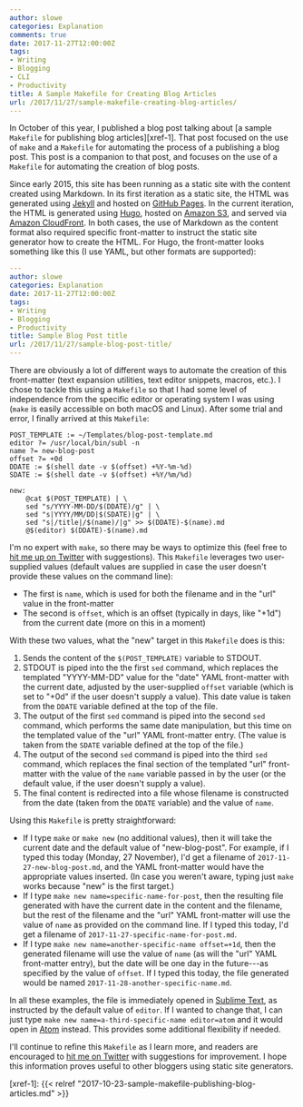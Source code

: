 ```yaml
---
author: slowe
categories: Explanation
comments: true
date: 2017-11-27T12:00:00Z
tags:
- Writing
- Blogging
- CLI
- Productivity
title: A Sample Makefile for Creating Blog Articles
url: /2017/11/27/sample-makefile-creating-blog-articles/
---
```


In October of this year, I published a blog post talking about [a sample `Makefile` for publishing blog articles][xref-1]. That post focused on the use of `make` and a `Makefile` for automating the process of a publishing a blog post. This post is a companion to that post, and focuses on the use of a `Makefile` for automating the creation of blog posts.<!--more-->

Since early 2015, this site has been running as a static site with the content created using Markdown. In its first iteration as a static site, the HTML was generated using [Jekyll][link-4] and hosted on [GitHub Pages][link-5]. In the current iteration, the HTML is generated using [Hugo][link-3], hosted on [Amazon S3][link-1], and served via [Amazon CloudFront][link-2]. In both cases, the use of Markdown as the content format also required specific front-matter to instruct the static site generator how to create the HTML. For Hugo, the front-matter looks something like this (I use YAML, but other formats are supported):

```yaml
---
author: slowe
categories: Explanation
date: 2017-11-27T12:00:00Z
tags:
- Writing
- Blogging
- Productivity
title: Sample Blog Post title
url: /2017/11/27/sample-blog-post-title/
---
```

There are obviously a lot of different ways to automate the creation of this front-matter (text expansion utilities, text editor snippets, macros, etc.). I chose to tackle this using a `Makefile` so that I had some level of independence from the specific editor or operating system I was using (`make` is easily accessible on both macOS and Linux). After some trial and error, I finally arrived at this `Makefile`:

```
POST_TEMPLATE := ~/Templates/blog-post-template.md
editor ?= /usr/local/bin/subl -n
name ?= new-blog-post
offset ?= +0d
DDATE := $(shell date -v $(offset) +%Y-%m-%d)
SDATE := $(shell date -v $(offset) +%Y/%m/%d)

new:
    @cat $(POST_TEMPLATE) | \
    sed "s/YYYY-MM-DD/$(DDATE)/g" | \
    sed "s|YYYY/MM/DD|$(SDATE)|g" | \
    sed "s|/title|/$(name)/|g" >> $(DDATE)-$(name).md
    @$(editor) $(DDATE)-$(name).md
```

I'm no expert with `make`, so there may be ways to optimize this (feel free to [hit me up on Twitter][link-6] with suggestions). This `Makefile` leverages two user-supplied values (default values are supplied in case the user doesn't provide these values on the command line):

* The first is `name`, which is used for both the filename and in the "url" value in the front-matter
* The second is `offset`, which is an offset (typically in days, like "+1d") from the current date (more on this in a moment)

With these two values, what the "new" target in this `Makefile` does is this:

1. Sends the content of the `$(POST_TEMPLATE)` variable to STDOUT.
2. STDOUT is piped into the the first `sed` command, which replaces the templated "YYYY-MM-DD" value for the "date" YAML front-matter with the current date, adjusted by the user-supplied `offset` variable (which is set to "+0d" if the user doesn't supply a value). This date value is taken from the `DDATE` variable defined at the top of the file.
3. The output of the first `sed` command is piped into the second `sed` command, which performs the same date manipulation, but this time on the templated value of the "url" YAML front-matter entry. (The value is taken from the `SDATE` variable defined at the top of the file.)
4. The output of the second `sed` command is piped into the third `sed` command, which replaces the final section of the templated "url" front-matter with the value of the `name` variable passed in by the user (or the default value, if the user doesn't supply a value).
5. The final content is redirected into a file whose filename is constructed from the date (taken from the `DDATE` variable) and the value of `name`.

Using this `Makefile` is pretty straightforward:

* If I type `make` or `make new` (no additional values), then it will take the current date and the default value of "new-blog-post". For example, if I typed this today (Monday, 27 November), I'd get a filename of `2017-11-27-new-blog-post.md`, and the YAML front-matter would have the appropriate values inserted. (In case you weren't aware, typing just `make` works because "new" is the first target.)
* If I type `make new name=specific-name-for-post`, then the resulting file generated with have the current date in the content and the filename, but the rest of the filename and the "url" YAML front-matter will use the value of `name` as provided on the command line. If I typed this today, I'd get a filename of `2017-11-27-specific-name-for-post.md`.
* If I type `make new name=another-specific-name offset=+1d`, then the generated filename will use the value of `name` (as will the "url" YAML front-matter entry), but the date will be one day in the future---as specified by the value of `offset`. If I typed this today, the file generated would be named `2017-11-28-another-specific-name.md`.

In all these examples, the file is immediately opened in [Sublime Text][link-7], as instructed by the default value of `editor`. If I wanted to change that, I can just type `make new name=a-third-specific-name editor=atom` and it would open in [Atom][link-8] instead. This provides some additional flexibility if needed.

I'll continue to refine this `Makefile` as I learn more, and readers are encouraged to [hit me on Twitter][link-6] with suggestions for improvement. I hope this information proves useful to other bloggers using static site generators.



[link-1]: https://aws.amazon.com/s3/
[link-2]: https://aws.amazon.com/cloudfront/
[link-3]: http://gohugo.io/
[link-4]: https://jekyllrb.com/
[link-5]: https://pages.github.com/
[link-6]: https://twitter.com/scott_lowe
[link-7]: http://www.sublimetext.com/
[link-8]: https://atom.io/
[xref-1]: {{< relref "2017-10-23-sample-makefile-publishing-blog-articles.md" >}}
